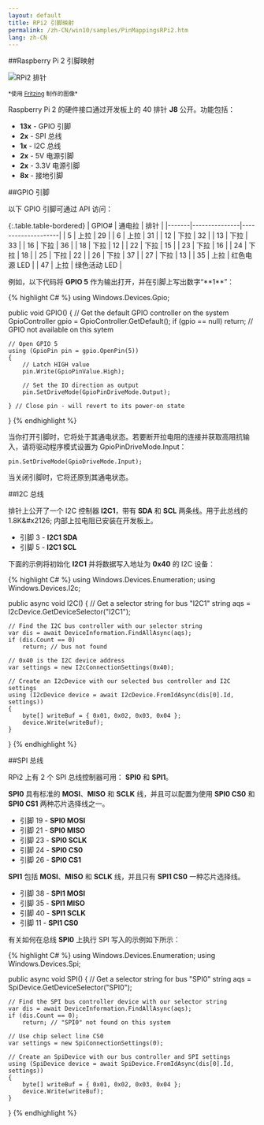 ```yaml
---
layout: default
title: RPi2 引脚映射
permalink: /zh-CN/win10/samples/PinMappingsRPi2.htm
lang: zh-CN
---
```


##Raspberry Pi 2 引脚映射

![RPi2 排针]({{site.baseurl}}/images/PinMappings/RP2_Pinout.png)

<sub>\*使用 [Fritzing](http://fritzing.org/) 制作的图像\*</sub>

Raspberry Pi 2 的硬件接口通过开发板上的 40 排针 **J8** 公开。功能包括：

* **13x** - GPIO 引脚
* **2x** - SPI 总线
* **1x** - I2C 总线
* **2x** - 5V 电源引脚
* **2x** - 3.3V 电源引脚
* **8x** - 接地引脚

##GPIO 引脚

以下 GPIO 引脚可通过 API 访问：

{:.table.table-bordered}
| GPIO\# | 通电拉 | 排针 |
|-------|---------------|--------------------|
| 5 | 上拉 | 29 |
| 6 | 上拉 | 31 |
| 12 | 下拉 | 32 |
| 13 | 下拉 | 33 |
| 16 | 下拉 | 36 |
| 18 | 下拉 | 12 |
| 22 | 下拉 | 15 |
| 23 | 下拉 | 16 |
| 24 | 下拉 | 18 |
| 25 | 下拉 | 22 |
| 26 | 下拉 | 37 |
| 27 | 下拉 | 13 |
| 35 | 上拉 | 红色电源 LED |
| 47 | 上拉 | 绿色活动 LED |

例如，以下代码将 **GPIO 5** 作为输出打开，并在引脚上写出数字“\*\*1\*\*”：

{% highlight C# %}
using Windows.Devices.Gpio;

public void GPIO()
{
    // Get the default GPIO controller on the system
    GpioController gpio = GpioController.GetDefault();
    if (gpio == null)
        return; // GPIO not available on this sytem

    // Open GPIO 5
    using (GpioPin pin = gpio.OpenPin(5))
    {
        // Latch HIGH value
        pin.Write(GpioPinValue.High);
    
        // Set the IO direction as output
        pin.SetDriveMode(GpioPinDriveMode.Output);

    } // Close pin - will revert to its power-on state 
}
{% endhighlight %}

当你打开引脚时，它将处于其通电状态。若要断开拉电阻的连接并获取高阻抗输入，请将驱动程序模式设置为 GpioPinDriveMode.Input：

    pin.SetDriveMode(GpioDriveMode.Input);

当关闭引脚时，它将还原到其通电状态。

##I2C 总线

排针上公开了一个 I2C 控制器 **I2C1**，带有 **SDA** 和 **SCL** 两条线。用于此总线的 1.8K&\#x2126; 内部上拉电阻已安装在开发板上。

* 引脚 3 - **I2C1 SDA**
* 引脚 5 - **I2C1 SCL**

下面的示例将初始化 **I2C1** 并将数据写入地址为 **0x40** 的 I2C 设备：

{% highlight C# %}
using Windows.Devices.Enumeration;
using Windows.Devices.I2c;

public async void I2C()
{
    // Get a selector string for bus "I2C1"
    string aqs = I2cDevice.GetDeviceSelector("I2C1");
    
    // Find the I2C bus controller with our selector string
    var dis = await DeviceInformation.FindAllAsync(aqs);
    if (dis.Count == 0)
        return; // bus not found
    
    // 0x40 is the I2C device address
    var settings = new I2cConnectionSettings(0x40);
    
    // Create an I2cDevice with our selected bus controller and I2C settings
    using (I2cDevice device = await I2cDevice.FromIdAsync(dis[0].Id, settings))
    {
        byte[] writeBuf = { 0x01, 0x02, 0x03, 0x04 };
        device.Write(writeBuf);
    }
}
{% endhighlight %}


##SPI 总线

RPi2 上有 2 个 SPI 总线控制器可用： **SPI0** 和 **SPI1**。

**SPI0** 具有标准的 **MOSI**、**MISO** 和 **SCLK** 线，并且可以配置为使用 **SPI0 CS0** 和 **SPI0 CS1** 两种芯片选择线之一。

* 引脚 19 - **SPI0 MOSI**
* 引脚 21 - **SPI0 MISO**
* 引脚 23 - **SPI0 SCLK**
* 引脚 24 - **SPI0 CS0**
* 引脚 26 - **SPI0 CS1**

**SPI1** 包括 **MOSI**、**MISO** 和 **SCLK** 线，并且只有 **SPI1 CS0** 一种芯片选择线。

* 引脚 38 - **SPI1 MOSI**
* 引脚 35 - **SPI1 MISO**
* 引脚 40 - **SPI1 SCLK**
* 引脚 11 - **SPI1 CS0**

有关如何在总线 **SPI0** 上执行 SPI 写入的示例如下所示：

{% highlight C# %}
using Windows.Devices.Enumeration;
using Windows.Devices.Spi;

public async void SPI()
{
    // Get a selector string for bus "SPI0"
    string aqs = SpiDevice.GetDeviceSelector("SPI0");
    
    // Find the SPI bus controller device with our selector string
    var dis = await DeviceInformation.FindAllAsync(aqs);
    if (dis.Count == 0);
        return; // "SPI0" not found on this system
    
    // Use chip select line CS0
    var settings = new SpiConnectionSettings(0);
    
    // Create an SpiDevice with our bus controller and SPI settings
    using (SpiDevice device = await SpiDevice.FromIdAsync(dis[0].Id, settings))
    {
        byte[] writeBuf = { 0x01, 0x02, 0x03, 0x04 };
        device.Write(writeBuf);
    }
}
{% endhighlight %}
